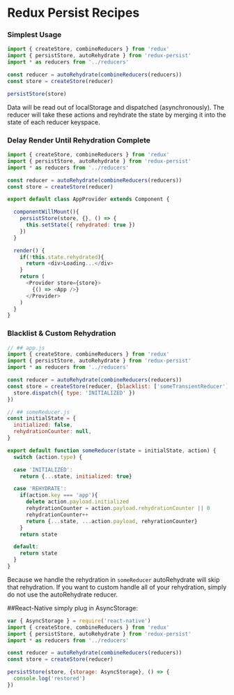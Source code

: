 # Redux Persist Recipes

### Simplest Usage
```js
import { createStore, combineReducers } from 'redux'
import { persistStore, autoRehydrate } from 'redux-persist'
import * as reducers from '../reducers'

const reducer = autoRehydrate(combineReducers(reducers))
const store = createStore(reducer)

persistStore(store)
```
Data will be read out of localStorage and dispatched (asynchronously).
The reducer will take these actions and reyhdrate the state by merging it into the state of each reducer keyspace.

### Delay Render Until Rehydration Complete
```js
import { createStore, combineReducers } from 'redux'
import { persistStore, autoRehydrate } from 'redux-persist'
import * as reducers from '../reducers'

const reducer = autoRehydrate(combineReducers(reducers))
const store = createStore(reducer)

export default class AppProvider extends Component {

  componentWillMount(){
    persistStore(store, {}, () => {
      this.setState({ rehydrated: true })
    })
  }

  render() {
    if(!this.state.rehydrated){
      return <div>Loading...</div>
    }
    return (
      <Provider store={store}>
        {() => <App />}
      </Provider>
    )
  }
}
```

### Blacklist & Custom Rehydration
```js
// ## app.js
import { createStore, combineReducers } from 'redux'
import { persistStore, autoRehydrate } from 'redux-persist'
import * as reducers from '../reducers'

const reducer = autoRehydrate(combineReducers(reducers))
const store = createStore(reducer, {blacklist: ['someTransientReducer']}, () => {
  store.dispatch({ type: 'INITIALIZED' })
})

// ## someReducer.js
const initialState = {
  initialized: false,
  rehydrationCounter: null,
}

export default function someReducer(state = initialState, action) {
  switch (action.type) {

  case 'INITIALIZED':
    return {...state, initialized: true}

  case 'REHYDRATE':
    if(action.key === 'app'){
      delete action.payload.initialized
      rehydrationCounter = action.payload.rehydrationCounter || 0
      rehydrationCounter++
      return {...state, ...action.payload, rehyrationCounter}
    }
    return state

  default:
    return state
  }
}
```
Because we handle the rehydration in `someReducer` autoRehydrate will skip that rehydration. If you want to custom handle all of your rehydration, simply do not use the autoRehydrate reducer.

##React-Native
simply plug in AsyncStorage:
```js
var { AsyncStorage } = require('react-native')
import { createStore, combineReducers } from 'redux'
import { persistStore, autoRehydrate } from 'redux-persist'
import * as reducers from '../reducers'

const reducer = autoRehydrate(combineReducers(reducers))
const store = createStore(reducer)

persistStore(store, {storage: AsyncStorage}, () => {
  console.log('restored')
})
```

